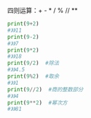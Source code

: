 四则运算：+ - * / % // **

~~~python
print(9+2)
#》》11
print(9-2)
#》》7
print(9*2)
#》》18
print(9/2)  #除法
#》》4.5 
print(9%2)  #取余
#》》1
print(9//2)  #商的整数部分
#》》4
print(9**2)  #幂次方
#》》81

~~~

